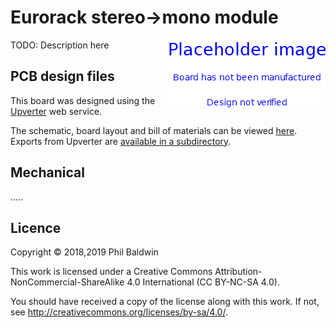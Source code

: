 # Eurorack stereo->mono module

<img align="right" src="./PlaceholderImage.png">

TODO: Description here

## PCB design files

This board was designed using the [Upverter](https://upverter.com) web service.

The schematic, board layout and bill of materials can be viewed [here](https://upverter.com/Trebuchetindustries/e427d42a39d05f5a/Eurorack-stereo-to-mono-module/). Exports from Upverter are [available in a subdirectory](./Upverter%20exports).

## Mechanical

.....

## Licence

Copyright © 2018,2019 Phil Baldwin

This work is licensed under a Creative Commons Attribution-NonCommercial-ShareAlike 4.0 International (CC BY-NC-SA 4.0).

You should have received a copy of the license along with this work. If not, see <http://creativecommons.org/licenses/by-sa/4.0/>.
